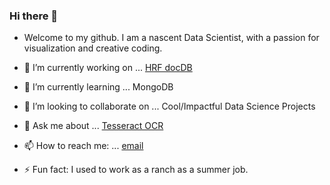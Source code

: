 ### Hi there 👋
- Welcome to my github. I am a nascent Data Scientist, with a passion for visualization and creative coding. 

- 🔭 I’m currently working on ... [HRF docDB](https://github.com/Lambda-School-Labs/human-rights-first-docdb-ds)
- 🌱 I’m currently learning ... MongoDB
- 👯 I’m looking to collaborate on ... Cool/Impactful Data Science Projects
- 💬 Ask me about ... [Tesseract OCR](https://github.com/tesseract-ocr/tesseract)
- 📫 How to reach me: ... [email](peter.rockwood@gmail.com)
- ⚡ Fun fact: I used to work as a ranch as a summer job.

